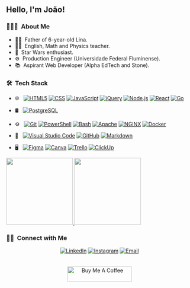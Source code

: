 ## Hello, I'm João!

### 👨🏻‍💻 &nbsp;About Me

* 👨‍👧 &nbsp;Father of 6-year-old Lina.
* 👨‍🏫 &nbsp;English, Math and Physics teacher.
* 🎇 &nbsp;Star Wars enthusiast.
* ⚙️ &nbsp;Production Engineer (Universidade Federal Fluminense).
* 📚 &nbsp;Aspirant Web Developer (Alpha EdTech and Stone).

### 🛠 &nbsp;Tech Stack

* 🌐 &nbsp;
  [![HTML5](https://img.shields.io/badge/-HTML5-333333?style=flat&logo=HTML5)](https://github.com/jpgsaraceni/intro-html)
  [![CSS](https://img.shields.io/badge/-CSS-333333?style=flat&logo=CSS3&logoColor=1572B6)](https://github.com/jpgsaraceni/intro-css)
  [![JavaScript](https://img.shields.io/badge/-JavaScript-333333?style=flat&logo=javascript)](https://github.com/jpgsaraceni/genius-challenge)
  [![jQuery](https://img.shields.io/badge/-jQuery-333333?style=flat&logo=jquery)](https://github.com/jpgsaraceni/educational-game-challenge)
  [![Node.js](https://img.shields.io/badge/-Node.js-333333?style=flat&logo=node.js)](https://github.com/jpgsaraceni/node-postgres-challenge)
  [![React](https://img.shields.io/badge/-React-333333?style=flat&logo=react)](https://github.com/jpgsaraceni/desafio-alphapet)
  [![Go](https://img.shields.io/badge/-Go-333333?style=flat&logo=go)](https://github.com/jpgsaraceni/servers/Go-Challenge)
  
* 🛢 &nbsp;
  [![PostgreSQL](https://img.shields.io/badge/-PostgreSQL-333333?style=flat&logo=postgresql)](https://github.com/jpgsaraceni/node-postgres-challenge)
  
* ⚙️ &nbsp;
  [![Git](https://img.shields.io/badge/-Git-333333?style=flat&logo=git)](#)
  [![PowerShell](https://img.shields.io/badge/-PowerShell-333333?style=flat&logo=powershell)](https://docs.microsoft.com/en-us/powershell/scripting/overview?view=powershell-7.1)
  [![Bash](https://img.shields.io/badge/-Bash-333333?style=flat&logo=gnubash)](https://github.com/jpgsaraceni/servers)
  [![Apache](https://img.shields.io/badge/-Apache-333333?style=flat&logo=apache)](https://github.com/jpgsaraceni/servers)
  [![NGINX](https://img.shields.io/badge/-NGINX-333333?style=flat&logo=nginx)](https://github.com/jpgsaraceni/servers)
  [![Docker](https://img.shields.io/badge/-Docker-333333?style=flat&logo=docker)](https://github.com/jpgsaraceni/go-docker)
  
* 🔧 &nbsp;
  [![Visual Studio Code](https://img.shields.io/badge/-Visual%20Studio%20Code-333333?style=flat&logo=visual-studio-code&logoColor=007ACC)](https://code.visualstudio.com/)
  [![GitHub](https://img.shields.io/badge/-GitHub-333333?style=flat&logo=github)](https://github.com/jpgsaraceni)
  [![Markdown](https://img.shields.io/badge/-Markdown-333333?style=flat&logo=markdown)](https://github.com/jpgsaraceni/jpgsaraceni)

* 🖥 &nbsp;
  [![Figma](https://img.shields.io/badge/-Figma-333333?style=flat&logo=figma)](https://www.figma.com/@Saraceni)
  [![Canva](https://img.shields.io/badge/-Canva-333333?style=flat&logo=canva)](https://www.canva.com/)
  [![Trello](https://img.shields.io/badge/-Trello-333333?style=flat&logo=trello)](https://trello.com/saracenij)
  [![ClickUp](https://img.shields.io/badge/-ClickUp-333333?style=flat&logo=clickup)](https://app.clickup.com/)
  
<a href="https://github.com/jpgsaraceni">
  <img height="180em" src="https://github-readme-stats.vercel.app/api?username=jpgsaraceni&theme=radical&show_icons=true" />
  <img height="180em" src="https://github-readme-stats.vercel.app/api/top-langs/?username=jpgsaraceni&theme=radical&layout=compact&hide=html,python,typescript,css" />
</a>

### 🤝🏻 &nbsp;Connect with Me

<p align="center">
<a href="https://www.linkedin.com/in/joaosaraceni/"><img alt="LinkedIn" src="https://img.shields.io/badge/LinkedIn-João%20Saraceni-blue?style=flat-square&logo=linkedin"></a>
<a href="https://www.instagram.com/saracenij/"><img alt="Instagram" src="https://img.shields.io/badge/Instagram-@saracenij-blue?style=flat-square&logo=instagram"></a>
<a href="mailto:jpgomes@id.uff.br"><img alt="Email" src="https://img.shields.io/badge/Email-jpgomes@id.uff.br-blue?style=flat-square&logo=gmail"></a>
<br />
<br />
<br />
<a href="https://www.buymeacoffee.com/saraceni" target="_blank"><img src="https://cdn.buymeacoffee.com/buttons/default-orange.png" alt="Buy Me A Coffee" height="41" width="174"></a>
</p>


